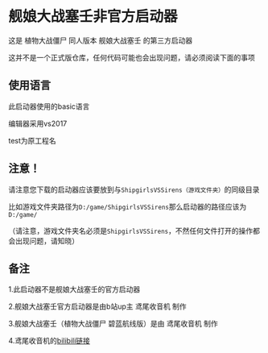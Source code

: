 # 舰娘大战塞壬非官方启动器

这是 植物大战僵尸 同人版本 舰娘大战塞壬 的第三方启动器

这并不是一个正式版仓库，任何代码可能也会出现问题，请必须阅读下面的事项

## 使用语言

此启动器使用的basic语言

编辑器采用vs2017

test为原工程名

## 注意！

请注意您下载的启动器应该要放到与```ShipgirlsVSSirens（游戏文件夹）```的同级目录

比如游戏文件夹路径为```D:/game/ShipgirlsVSSirens```那么启动器的路径应该为```D:/game/```

（请注意，游戏文件夹名必须是```ShipgirlsVSSirens```，不然任何文件打开的操作都会出现问题，请知晓）

## 备注

1.此启动器不是舰娘大战塞壬的官方启动器

2.舰娘大战塞壬官方启动器是由b站up主 鸢尾收音机 制作

3.舰娘大战塞壬（植物大战僵尸 碧蓝航线版）是由 鸢尾收音机 制作

4.鸢尾收音机的<a href="https://space.bilibili.com/41356186">bilibili链接</a>
